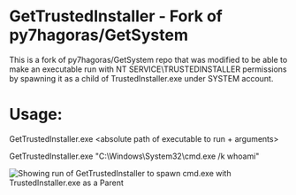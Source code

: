 # GetTrustedInstaller - Fork of py7hagoras/GetSystem
This is a fork of py7hagoras/GetSystem repo that was modified to be able to make an executable run with NT SERVICE\TRUSTEDINSTALLER permissions by spawning it as a child of TrustedInstaller.exe under SYSTEM account.

# Usage: 

GetTrustedInstaller.exe <absolute path of executable to run + arguments>
  
GetTrustedInstaller.exe "C:\Windows\System32\cmd.exe /k whoami"

![Showing run of GetTrustedInstaller to spawn cmd.exe with TrustedInstaller.exe as a Parent](https://github.com/rara64/GetTrustedInstaller/blob/master/GetTrustedInstaller.png)




